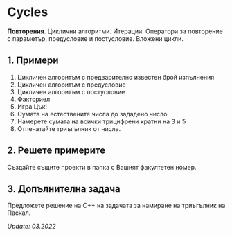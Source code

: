 ﻿# Cycles
**Повторения**. Циклични алгоритми. Итерации. Оператори за повторение с параметър, предусловие и постусловие. Вложени цикли.

## 1. Примери 
1. Цикличен алгоритъм с предварително известен брой изпълнения
2. Цикличен алгоритъм с предусловие 
3. Цикличен алгоритъм с постусловие
4. Факториел
5. Игра Цък!
6. Сумата на естествените числа до зададено число
7. Намерете сумата на всички трицифрени кратни на 3 и 5
8. Отпечатайте триъгълник от числа.

## 2. Решете примерите
Създайте същите проекти в папка с Вашият факултетен номер.

## 3. Допълнителна задача
Предложете решение на C++ на задачата за намиране на триъгълник на Паскал.

_Update: 03.2022_